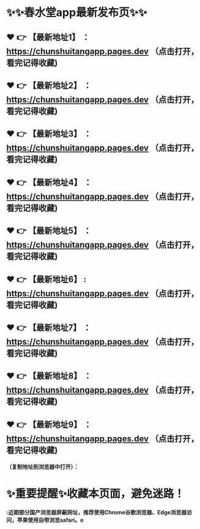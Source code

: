 # :sparkles::sparkles:春水堂app最新发布页:sparkles::sparkles:

 :heart: :point_right: 【最新地址1】 ：https://chunshuitangapp.pages.dev   （点击打开，看完记得收藏)
 ------
 :heart: :point_right: 【最新地址2】 ：https://chunshuitangapp.pages.dev  （点击打开，看完记得收藏)
 ------
 :heart: :point_right: 【最新地址3】 ：https://chunshuitangapp.pages.dev   （点击打开，看完记得收藏)
 ------
 :heart: :point_right: 【最新地址4】 ：https://chunshuitangapp.pages.dev   （点击打开，看完记得收藏)
 ------
 :heart: :point_right: 【最新地址5】 ：https://chunshuitangapp.pages.dev   （点击打开，看完记得收藏)
 ------
 :heart: :point_right: 【最新地址6】 : https://chunshuitangapp.pages.dev  （点击打开，看完记得收藏)
 ------
 :heart: :point_right: 【最新地址7】 ：https://chunshuitangapp.pages.dev  （点击打开，看完记得收藏)
 ------
 :heart: :point_right: 【最新地址8】 ：https://chunshuitangapp.pages.dev   （点击打开，看完记得收藏)
 ------
 :heart: :point_right: 【最新地址9】 ：https://chunshuitangapp.pages.dev （点击打开，看完记得收藏)
  ------

  
#### （复制地址到浏览器中打开）：
# :sparkles:重要提醒:sparkles:收藏本页面，避免迷路！
#### :近期部分国产浏览器屏蔽网址，推荐使用Chrome谷歌浏览器、Edge浏览器访问，苹果使用自带浏览safari。o
